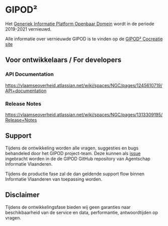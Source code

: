 # GIPOD²
Het [Generiek Informatie Platform Openbaar Domein](https://overheid.vlaanderen.be/informatie-vlaanderen/producten-diensten/generiek-informatieplatform-openbaar-domein-gipod) wordt in de periode 2019-2021 vernieuwd. 

Alle informatie over vernieuwde GIPOD is te vinden op de [GIPOD² Cocreatie site](https://vlaamseoverheid.atlassian.net/wiki/spaces/NGC/overview)

## Voor ontwikkelaars / For developers
### API Documentation
https://vlaamseoverheid.atlassian.net/wiki/spaces/NGC/pages/1245610719/API+documentation

### Release Notes
https://vlaamseoverheid.atlassian.net/wiki/spaces/NGC/pages/1313309195/Release+Notes

## Support

Tijdens de ontwikkeling worden alle vragen, suggesties en bugs behandeled door het GIPOD project-team. Deze kunnen als [issue](https://github.com/Informatievlaanderen/GIPOD/issues/new/choose) ingebracht worden in de de GIPOD GitHub repository van Agentschap Informatie Vlaanderen.

Tijdens de productie fase zal de dan geldende support flow binnen Informatie Vlaanderen van toepassing worden.

## Disclaimer

Tijdens de ontwikkelingsfase bieden wij geen garanties naar beschikbaarheid van de service en data, performantie, antwoordtijden op vragen.
